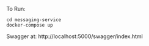 ﻿To Run:
```
cd messaging-service
docker-compose up
```

Swagger at:
http://localhost:5000/swagger/index.html
